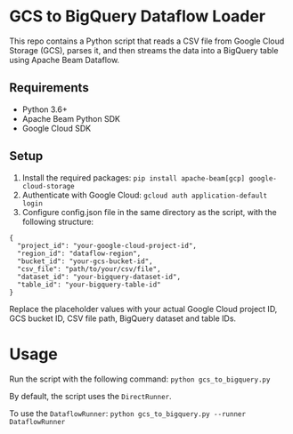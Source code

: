 # GCS to BigQuery Dataflow Loader

This repo contains a Python script that reads a CSV file from Google Cloud Storage (GCS), parses it, and then streams the data into a BigQuery table using Apache Beam Dataflow.

## Requirements
- Python 3.6+
- Apache Beam Python SDK
- Google Cloud SDK

## Setup

1. Install the required packages: `pip install apache-beam[gcp] google-cloud-storage`
2. Authenticate with Google Cloud: `gcloud auth application-default login`
3. Configure config.json file in the same directory as the script, with the following structure:

```
{
  "project_id": "your-google-cloud-project-id",
  "region_id": "dataflow-region",
  "bucket_id": "your-gcs-bucket-id",
  "csv_file": "path/to/your/csv/file",
  "dataset_id": "your-bigquery-dataset-id",
  "table_id": "your-bigquery-table-id"
}
```

Replace the placeholder values with your actual Google Cloud project ID, GCS bucket ID, CSV file path, BigQuery dataset and table IDs.

# Usage 

Run the script with the following command: `python gcs_to_bigquery.py`

By default, the script uses the `DirectRunner`. 

To use the `DataflowRunner`: `python gcs_to_bigquery.py --runner DataflowRunner`
